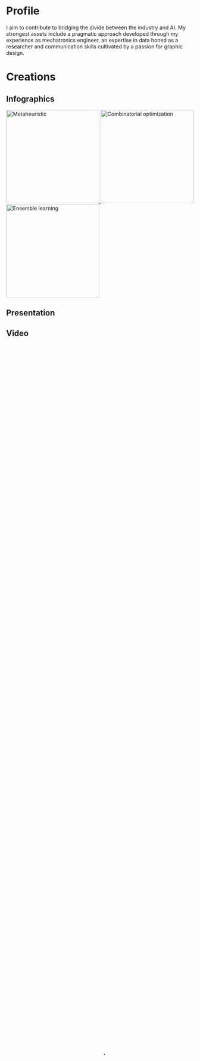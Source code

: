 # Profile

I aim to contribute to bridging the divide between the industry and AI. My strongest assets include a pragmatic approach developed through my experience as mechatronics engineer, an expertise in data honed as a researcher and communication skills cultivated by a passion for graphic design.

# Creations
## Infographics
<a href="http://fanny-rebiffe.github.io/infographics/Metaheuristic.pdf">
<img src="http://fanny-rebiffe.github.io/img/meta.JPG" alt="Metaheuristic" style="height:250px;width:auto;">
</a>
<a href="http://fanny-rebiffe.github.io/infographics/Combinatorial_optimization.pdf">
<img src="http://fanny-rebiffe.github.io/img/combi.JPG" alt="Combinatorial optimization" style="height:250px;width:auto;">
</a>
<a href="http://fanny-rebiffe.github.io/infographics/Ensemble_Learning.pdf">
<img src="http://fanny-rebiffe.github.io/img/ens.jpg" alt="Ensemble learning" style="height:250px;width:auto;">
</a>

## Presentation

## Video

<div class="video" style="padding-top=56.25%;">
<video src="/img/Fanny_Rebiffe.mp4" poster="/img/thumbnail.PNG" class="presentation" control width="100%" height="100%" type="video/mp4" controls></video>
</div>
